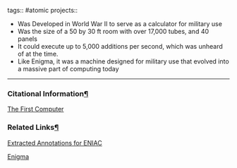 tags:: #atomic projects::[](https://natmeng.github.io/memx2/atomic/First_Computer/)

- Was Developed in World War II to serve as a calculator for military use
- Was the size of a 50 by 30 ft room with over 17,000 tubes, and 40 panels
- It could execute up to 5,000 additions per second, which was unheard of at the time.
- Like Enigma, it was a machine designed for military use that evolved into a massive part of computing today


---

### Citational Information[¶](https://natmeng.github.io/memx2/sources/The_First_Computer/#citational-information "Permanent link")

[The First Computer](https://natmeng.github.io/memx2/sources/The_First_Computer/) 

### Related Links[¶](https://natmeng.github.io/memx2/atomic/First_Computer/#related-links "Permanent link")

[Extracted Annotations for ENIAC](https://natmeng.github.io/memx2/annotations/First_Computer/) 

[Enigma](https://natmeng.github.io/memx2/sources/Enigma_Machine/) 